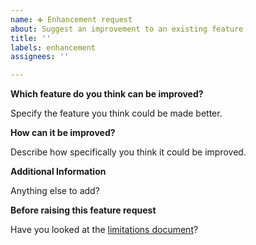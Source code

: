 ```yaml
---
name: ➕ Enhancement request
about: Suggest an improvement to an existing feature
title: ''
labels: enhancement
assignees: ''

---
```


**Which feature do you think can be improved?**

Specify the feature you think could be made better.

**How can it be improved?**

Describe how specifically you think it could be improved.

**Additional Information**

Anything else to add?

**Before raising this feature request**

Have you looked at the [limitations document](https://github.com/kata-containers/documentation/blob/master/Limitations.md)?

